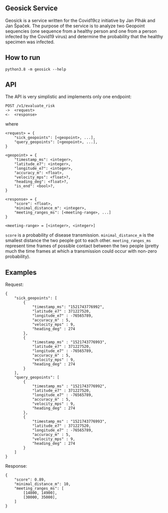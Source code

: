 ## Geosick Service

Geosick is a service written for the Covid19cz initiative by Jan Plhák and Jan Špaček.
The purpose of the service is to analyze two Geopoint sequencies (one sequence from a healthy person
and one from a person infected by the Covid19 virus) and determine the probability that the healthy
specimen was infected.

## How to run

    python3.8 -m geosick --help

## API

The API is very simplistic and implements only one endpoint:

    POST /v1/evaluate_risk
    ->  <request>
    <-  <response>

where

    <request> = {
        "sick_geopoints": [<geopoint>, ...],
        "query_geopoints": [<geopoint>, ...],
    }

    <geopoint> = {
        "timestamp_ms": <integer>,
        "latitude_e7": <integer>,
        "longitude_e7": <integer>,
        "accuracy_m": <float>,
        "velocity_mps": <float>?,
        "heading_deg": <float>?,
        "is_end": <bool>?,
    }

    <response> = {
        "score": <float>,
        "minimal_distance_m": <integer>,
        "meeting_ranges_ms": [<meeting-range>, ...]
    }

    <meeting-range> = [<integer>, <integer>]

`score` is a probability of disease transmission.
`minimal_distance_m` is the smallest distance the two people got to each other.
`meeting_ranges_ms` represent time frames of possible contact between the two people
(pretty much the time frames at which a transmission could occur with non-zero probability).

## Examples

Request:

    {
        "sick_geopoints": [
            {
                "timestamp_ms": "1521743776992",
                "latitude_e7" : 371227520,
                "longitude_e7" : -76565789,
                "accuracy_m" : 5,
                "velocity_mps" : 9,
                "heading_deg" : 274
            },
            {
                "timestamp_ms" : "1521743776993",
                "latitude_e7" : 371227520,
                "longitude_e7" : -76565789,
                "accuracy_m" : 5,
                "velocity_mps" : 9,
                "heading_deg" : 274
            }
        ],
        "query_geopoints": [
            {
                "timestamp_ms" : "1521743776992",
                "latitude_e7" : 371227520,
                "longitude_e7" : -76565789,
                "accuracy_m" : 5,
                "velocity_mps" : 9,
                "heading_deg" : 274
            },
            {
                "timestamp_ms" : "1521743776993",
                "latitude_e7" : 371227520,
                "longitude_e7" : -76565789,
                "accuracy_m" : 5,
                "velocity_mps" : 9,
                "heading_deg" : 274
            }
        ]
    }

Response:

    {
        "score": 0.89,
        "minimal_distance_m": 10,
        "meeting_ranges_ms": [
            [14800, 14900],
            [30000, 35000],
        ]
    }

